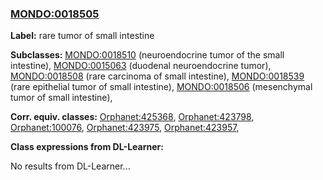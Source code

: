 
### [MONDO:0018505](http://purl.obolibrary.org/obo/MONDO_0018505)
**Label:** rare tumor of small intestine

**Subclasses:** [MONDO:0018510](http://purl.obolibrary.org/obo/MONDO_0018510) (neuroendocrine tumor of the small intestine), [MONDO:0015063](http://purl.obolibrary.org/obo/MONDO_0015063) (duodenal neuroendocrine tumor), [MONDO:0018508](http://purl.obolibrary.org/obo/MONDO_0018508) (rare carcinoma of small intestine), [MONDO:0018539](http://purl.obolibrary.org/obo/MONDO_0018539) (rare epithelial tumor of small intestine), [MONDO:0018506](http://purl.obolibrary.org/obo/MONDO_0018506) (mesenchymal tumor of small intestine), 

**Corr. equiv. classes:** [Orphanet:425368](http://www.orpha.net/ORDO/Orphanet_425368), [Orphanet:423798](http://www.orpha.net/ORDO/Orphanet_423798), [Orphanet:100076](http://www.orpha.net/ORDO/Orphanet_100076), [Orphanet:423975](http://www.orpha.net/ORDO/Orphanet_423975), [Orphanet:423957](http://www.orpha.net/ORDO/Orphanet_423957), 

**Class expressions from DL-Learner:**

No results from DL-Learner...



